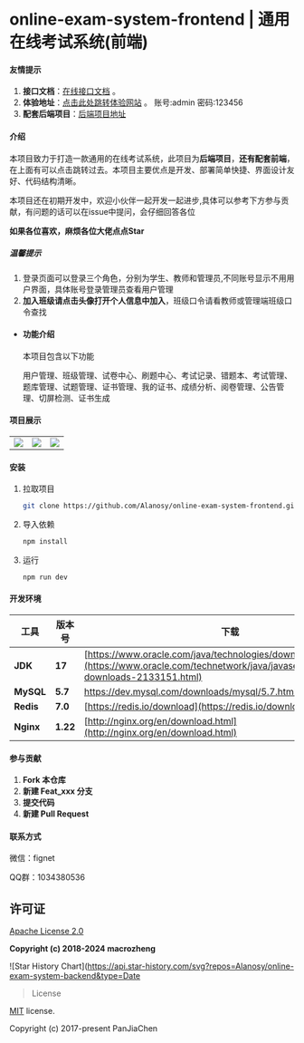 # online-exam-system-frontend | 通用在线考试系统(前端)

#### 友情提示


1. **接口文档**：[在线接口文档](https://apifox.com/apidoc/shared-a61e857a-187a-4b5f-972e-f0f0f6b89a7f) 。
2. **体验地址**：[点击此处跳转体验网站](http://47.109.94.143/#/login) 。 账号:admin 密码:123456
3. **配套后端项目**：[后端项目地址](https://github.com/Alanosy/online-exam-system-backend)

#### 介绍

本项目致力于打造一款通用的在线考试系统，此项目为**后端项目**，**还有配套前端**，在上面有可以点击跳转过去。本项目主要优点是开发、部署简单快捷、界面设计友好、代码结构清晰。

本项目还在初期开发中，欢迎小伙伴一起开发一起进步,具体可以参考下方参与贡献，有问题的话可以在issue中提问，会仔细回答各位

**如果各位喜欢，麻烦各位大佬点点Star**

##### 温馨提示

1. 登录页面可以登录三个角色，分别为学生、教师和管理员,不同账号显示不用用户界面，具体账号登录管理员查看用户管理
2. **加入班级请点击头像打开个人信息中加入**，班级口令请看教师或管理端班级口令查找

* #### 功能介绍

  本项目包含以下功能

  用户管理、班级管理、试卷中心、刷题中心、考试记录、错题本、考试管理、题库管理、试题管理、证书管理、我的证书、成绩分析、阅卷管理、公告管理、切屏检测、证书生成

#### 项目展示

<table>
    <tr>
        <td><img src="https://github.com/Alanosy/online-exam-system-backend/blob/master/img/管理端.png"/></td>
        <td><img src="https://github.com/Alanosy/online-exam-system-backend/blob/master/img/教师端.png"/></td>
      	<td><img src="https://github.com/Alanosy/online-exam-system-backend/blob/master/img/学生端.png"/></td>
    </tr>
</table>

#### 安装

1. 拉取项目

   ``` bash
   git clone https://github.com/Alanosy/online-exam-system-frontend.git
   ```

2. 导入依赖

   ``` bash
   npm install
   ```

3. 运行

   ``` bash
   npm run dev
   ```

#### 开发环境


| **工具**  | **版本号** | **下载**                                                     |
| --------- | ---------- | ------------------------------------------------------------ |
| **JDK**   | **17**     | [https://www.oracle.com/java/technologies/downloads/#java17](https://www.oracle.com/technetwork/java/javase/downloads/jdk8-downloads-2133151.html) |
| **MySQL** | **5.7**    | https://dev.mysql.com/downloads/mysql/5.7.html               |
| **Redis** | **7.0**    | [https://redis.io/download](https://redis.io/download)       |
| **Nginx** | **1.22**   | [http://nginx.org/en/download.html](http://nginx.org/en/download.html) |

#### 参与贡献

1. **Fork 本仓库**
2. **新建 Feat\_xxx 分支**
3. **提交代码**
4. **新建 Pull Request**

#### 联系方式

微信：fignet

QQ群：1034380536

## 许可证

[Apache License 2.0](https://github.com/macrozheng/mall/blob/master/LICENSE)

**Copyright (c) 2018-2024 macrozheng**

![Star History Chart](https://api.star-history.com/svg?repos=Alanosy/online-exam-system-backend&type=Date

> License

[MIT](https://github.com/PanJiaChen/vue-admin-template/blob/master/LICENSE) license.

Copyright (c) 2017-present PanJiaChen
